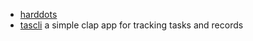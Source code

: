 -   [harddots](https://github.com/l1x/harddots)
-   [tascli](https://github.com/Aperocky/tascli) a simple clap app for tracking tasks and records
